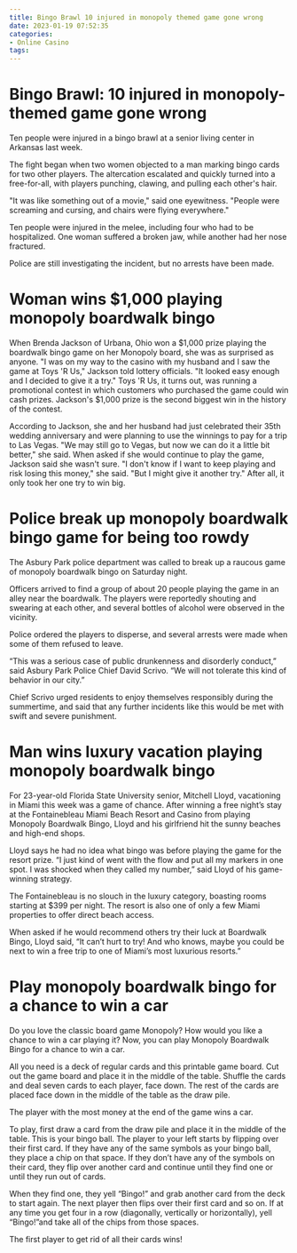 ```yaml
---
title: Bingo Brawl 10 injured in monopoly themed game gone wrong 
date: 2023-01-19 07:52:35
categories:
- Online Casino
tags:
---
```



#  Bingo Brawl: 10 injured in monopoly-themed game gone wrong 

Ten people were injured in a bingo brawl at a senior living center in Arkansas last week. 

The fight began when two women objected to a man marking bingo cards for two other players. The altercation escalated and quickly turned into a free-for-all, with players punching, clawing, and pulling each other's hair. 

"It was like something out of a movie," said one eyewitness. "People were screaming and cursing, and chairs were flying everywhere." 

Ten people were injured in the melee, including four who had to be hospitalized. One woman suffered a broken jaw, while another had her nose fractured. 

Police are still investigating the incident, but no arrests have been made.

#  Woman wins $1,000 playing monopoly boardwalk bingo  
When Brenda Jackson of Urbana, Ohio won a $1,000 prize playing the boardwalk bingo game on her Monopoly board, she was as surprised as anyone.
"I was on my way to the casino with my husband and I saw the game at Toys 'R Us," Jackson told lottery officials. "It looked easy enough and I decided to give it a try."
Toys 'R Us, it turns out, was running a promotional contest in which customers who purchased the game could win cash prizes.
Jackson's $1,000 prize is the second biggest win in the history of the contest.

According to Jackson, she and her husband had just celebrated their 35th wedding anniversary and were planning to use the winnings to pay for a trip to Las Vegas.
"We may still go to Vegas, but now we can do it a little bit better," she said.
When asked if she would continue to play the game, Jackson said she wasn't sure.
"I don't know if I want to keep playing and risk losing this money," she said. "But I might give it another try."
After all, it only took her one try to win big.

#  Police break up monopoly boardwalk bingo game for being too rowdy 

The Asbury Park police department was called to break up a raucous game of monopoly boardwalk bingo on Saturday night.

Officers arrived to find a group of about 20 people playing the game in an alley near the boardwalk. The players were reportedly shouting and swearing at each other, and several bottles of alcohol were observed in the vicinity.

Police ordered the players to disperse, and several arrests were made when some of them refused to leave.

“This was a serious case of public drunkenness and disorderly conduct,” said Asbury Park Police Chief David Scrivo. “We will not tolerate this kind of behavior in our city.”

Chief Scrivo urged residents to enjoy themselves responsibly during the summertime, and said that any further incidents like this would be met with swift and severe punishment.

#  Man wins luxury vacation playing monopoly boardwalk bingo 

For 23-year-old Florida State University senior, Mitchell Lloyd, vacationing in Miami this week was a game of chance. After winning a free night’s stay at the Fontainebleau Miami Beach Resort and Casino from playing Monopoly Boardwalk Bingo, Lloyd and his girlfriend hit the sunny beaches and high-end shops.

Lloyd says he had no idea what bingo was before playing the game for the resort prize. “I just kind of went with the flow and put all my markers in one spot. I was shocked when they called my number,” said Lloyd of his game-winning strategy.

The Fontainebleau is no slouch in the luxury category, boasting rooms starting at $399 per night. The resort is also one of only a few Miami properties to offer direct beach access.

When asked if he would recommend others try their luck at Boardwalk Bingo, Lloyd said, “It can’t hurt to try! And who knows, maybe you could be next to win a free trip to one of Miami’s most luxurious resorts.”

#  Play monopoly boardwalk bingo for a chance to win a car

Do you love the classic board game Monopoly? How would you like a chance to win a car playing it? Now, you can play Monopoly Boardwalk Bingo for a chance to win a car.

All you need is a deck of regular cards and this printable game board. Cut out the game board and place it in the middle of the table. Shuffle the cards and deal seven cards to each player, face down. The rest of the cards are placed face down in the middle of the table as the draw pile.

The player with the most money at the end of the game wins a car.

To play, first draw a card from the draw pile and place it in the middle of the table. This is your bingo ball. The player to your left starts by flipping over their first card. If they have any of the same symbols as your bingo ball, they place a chip on that space. If they don’t have any of the symbols on their card, they flip over another card and continue until they find one or until they run out of cards.

When they find one, they yell “Bingo!” and grab another card from the deck to start again. The next player then flips over their first card and so on. If at any time you get four in a row (diagonally, vertically or horizontally), yell “Bingo!”and take all of the chips from those spaces.

The first player to get rid of all their cards wins!